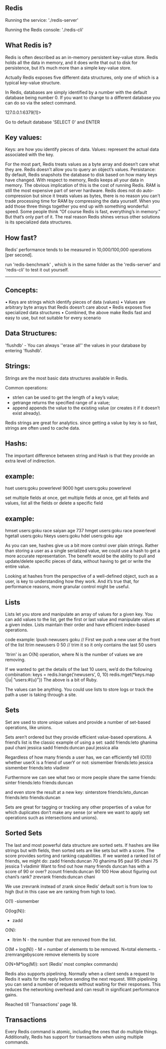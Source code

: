 Redis
------------------------------------------------------------------------------------------------------------------------

Running the service:  './redis-server'

Running the Redis console: './redis-cli'
    
What Redis is?
-------------------------------------------------------------------------------------------------------------------------
Redis is often described as an in-memory persistent key-value store. 
Redis holds all the data in memory, and it does write that out to disk for persistence, but it’s much more than a simple key-value store.


Actually Redis exposes five different data structures, only one of which is a typical key-value structure.

In Redis, databases are simply identified by a number with the default database being number 0. If you want to change to a different database you can do so via the select command.

127.0.0.1:6379[1]>
    
Go to default database 'SELECT 0' and ENTER
    
Key values:
-----------

Keys: are how you identify pieces of data.
Values: represent the actual data associated with the key.

For the most part, Redis treats values as a byte array and doesn’t care what they are.
Redis doesn’t allow you to query an object’s values.
Persistance: By default, Redis snapshots the database to disk based on how many keys have changed.
With respect to memory, Redis keeps all your data in memory. The obvious implication of this is the cost of running Redis. RAM is still the most expensive part of server hardware. Redis does not do auto-compression but since it treats values as bytes, there is no reason you can't trade processing time for RAM by compressing the data yourself. When you add those three things together you end up with something wonderful: speed. Some people think “Of course Redis is fast, everything’s in memory.” But that’s only part of it. The real reason Redis shines versus other solutions is its specialized data structures.

    
How fast? 
-----------------------
Redis’ performance tends to be measured in 10,000/100,000 operations [per second].
    
run 'redis-benchmark' , which is in the same folder as the 'redis-server' and 'redis-cli' to test it out yourself.

--------------------------
    
Concepts:
------------------------------------------------------------
• Keys are strings which identify pieces of data (values)
• Values are arbitrary byte arrays that Redis doesn’t care about
• Redis exposes five specialized data structures
• Combined, the above make Redis fast and easy to use, but not suitable for every scenario

Data Structures:
-------------------------------------------------------------------------------------------

'flushdb' - You can always ''erase all'' the values in your database by entering 'flushdb'.
    
Strings:
--------------------------
Strings are the most basic data structures available in Redis.
    
Common operations:
- strlen <key> can be used to get the length of a key’s value; 
- getrange <key> <start> <end> returns the specified range of a value; 
- append <key> <value> appends the value to the existing value (or creates it if it doesn’t   exist already).
    
Redis strings are great for analytics.
since getting a value by key is so fast, strings are often used to cache
data.
    
Hashs:
--------------------------
The important difference between string and Hash is that they provide an extra level of indirection.

example:  
--------
hset users:goku powerlevel 9000
hget users:goku powerlevel
    
set multiple fields at once, get multiple fields at once, get all fields and values, list all the fields or delete a specific field

example:  
-------
hmset users:goku race saiyan age 737
hmget users:goku race powerlevel
hgetall users:goku
hkeys users:goku
hdel users:goku age
    
As you can see, hashes give us a bit more control over plain strings. Rather than storing a user as a single serialized value, we could use a hash to get a more accurate representation. The benefit would be the ability to pull and update/delete specific pieces of data, without having to get or write the entire value.

Looking at hashes from the perspective of a well-defined object, such as a user, is key to understanding how they work. And it’s true that, for performance reasons, more granular control might be useful.
    
Lists
--------------------------
Lists let you store and manipulate an array of values for a given key. You can add values to the list, get the first or last value and manipulate values at a given index. Lists maintain their order and have efficient index-based operations. 

    
code example:
lpush newusers goku   // First we push a new user at the front of the list
ltrim newusers 0 50   // trim it so it only contains the last 50 users
    
'ltrim' is an O(N) operation, where N is the number of values we are removing.

If we wanted to get the details of the last 10 users, we’d do the following combination:
keys = redis.lrange(’newusers’, 0, 10)
redis.mget(*keys.map {|u| ”users:#{u}”})
The above is a bit of Ruby.
    
The values can be anything. You could use lists to store logs or track the path a user is taking through a site.
    
Sets
--------------------------
Set are used to store unique values and provide a number of set-based operations, like unions.
    
Sets aren’t ordered but they provide efficient value-based operations. A friend’s list is the classic example of using a set:
    sadd friends:leto ghanima paul chani jessica
    sadd friends:duncan paul jessica alia

Regardless of how many friends a user has, we can efficiently tell (O(1)) whether userX is a friend of userY or not:
    sismember friends:leto jessica
    sismember friends:leto vladimir

Furthermore we can see what two or more people share the same friends:
    sinter friends:leto friends:duncan
    
and even store the result at a new key:
    sinterstore friends:leto_duncan friends:leto friends:duncan  

Sets are great for tagging or tracking any other properties of a value for which duplicates don’t make any sense (or where we want to apply set operations such as intersections and unions).
     
Sorted Sets
--------------------------
    
The last and most powerful data structure are sorted sets. 
If hashes are like strings but with fields, then sorted sets are like sets but with a score. The score provides sorting and ranking capabilities. If we wanted a ranked list of friends,
we might do:
    zadd friends:duncan 70 ghanima 95 paul 95 chani 75 jessica 1 vladimir
Want to find out how many friends duncan has with a score of 90 or over?
    zcount friends:duncan 90 100
How about figuring out chani’s rank?
    zrevrank friends:duncan chani    
 
        
We use zrevrank instead of zrank since Redis’ default sort is from low to high (but in this case we are ranking from high to low).
    
    

O(1)
-sismember

O(log(N)):       
- zadd 

O(N):
- ltrim   N - the number that are removed from the list.

O(M + log(N)) - M = number of elements to be removed.   N=total elements.
-zremrangebyscore remove elements by score

O(N+M*log(M)):
sort (Redis’ most complex commands)
    
 
    
Redis also supports pipelining. Normally when a client sends a request to Redis it waits for the reply before sending
the next request. With pipelining you can send a number of requests without waiting for their responses. This reduces
the networking overhead and can result in significant performance gains.
    
    
Reached till 'Transactions'  page 18.
    
Transactions
------------
Every Redis command is atomic, including the ones that do multiple things. 
Additionally, Redis has support for transactions when using multiple commands.
    

    
 
    

